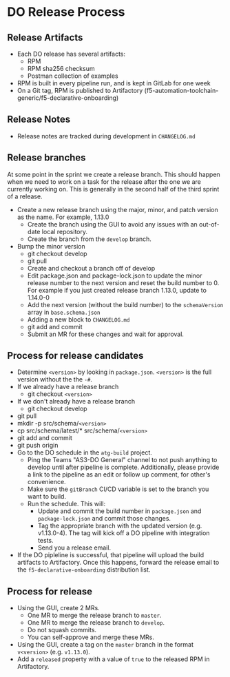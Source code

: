 # DO Release Process

## Release Artifacts
* Each DO release has several artifacts:
  * RPM
  * RPM sha256 checksum
  * Postman collection of examples
* RPM is built in every pipeline run, and is kept in GitLab for one week
* On a Git tag, RPM is published to Artifactory (f5-automation-toolchain-generic/f5-declarative-onboarding)

## Release Notes
* Release notes are tracked during development in `CHANGELOG.md`

## Release branches
At some point in the sprint we create a release branch. This should happen when we need to work on a task for the release after the one we are currently working on. This is generally in the second half of the third sprint of a release.
* Create a new release branch using the major, minor, and patch version as the name. For example, 1.13.0
  * Create the branch using the GUI to avoid any issues with an out-of-date local repository.
  * Create the branch from the `develop` branch.
* Bump the minor version
  * git checkout develop
  * git pull
  * Create and checkout a branch off of develop
  * Edit package.json and package-lock.json to update the minor release number to the next version and reset the build number to 0. For example if you just created release branch 1.13.0, update to 1.14.0-0
  * Add the next version (without the build number) to the `schemaVersion` array in `base.schema.json`
  * Adding a new block to `CHANGELOG.md`
  * git add and commit
  * Submit an MR for these changes and wait for approval.

## Process for release candidates
* Determine `<version>` by looking in `package.json`. `<version>` is the full version without the the `-#`.
* If we already have a release branch
  * git checkout `<version>`
* If we don't already have a release branch
  * git checkout develop
* git pull
* mkdir -p src/schema/`<version>`
* cp src/schema/latest/* src/schema/`<version>`
* git add and commit
* git push origin
* Go to the DO schedule in the `atg-build` project.
  * Ping the Teams "AS3-DO General" channel to not push anything to develop until after pipeline is complete. Additionally, please provide a link to the pipeline as an edit or follow up comment, for other's convenience.
  * Make sure the `gitBranch` CI/CD variable is set to the branch you want to build.
  * Run the schedule. This will:
    * Update and commit the build number in `package.json` and `package-lock.json` and commit those changes.
    * Tag the appropriate branch with the updated version (e.g. v1.13.0-4). The tag will kick off a DO pipeline with integration tests.
    * Send you a release email.
* If the DO pipleline is successful, that pipeline will upload the build artifacts to Artifactory. Once this happens, forward the release email to the `f5-declarative-onboarding` distribution list.

## Process for release
* Using the GUI, create 2 MRs.
  * One MR to merge the release branch to `master`.
  * One MR to merge the release branch to `develop`.
  * Do not squash commits.
  * You can self-approve and merge these MRs.
* Using the GUI, create a tag on the `master` branch in the format `v<version>` (e.g. `v1.13.0`).
* Add a `released` property with a value of `true` to the released RPM in Artifactory.
